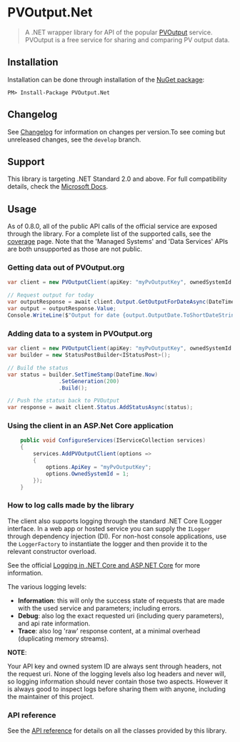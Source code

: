 # PVOutput.Net

> A .NET wrapper library for API of the popular [PVOutput](https://pvoutput.org) service.
> PVOutput is a free service for sharing and comparing PV output data.

## Installation

Installation can be done through installation of the [NuGet package](https://www.nuget.org/packages/PVOutput.Net/):

```posh
PM> Install-Package PVOutput.Net
```

## Changelog

See [Changelog](https://github.com/pyrocumulus/pvoutput.net/blob/main/CHANGELOG.md) for information on changes per version.To see coming but unreleased changes, see the `develop` branch.

## Support

This library is targeting .NET Standard 2.0 and above. For full compatibility details, check the [Microsoft Docs](https://docs.microsoft.com/nl-nl/dotnet/standard/net-standard#net-implementation-support).

## Usage

As of 0.8.0, all of the public API calls of the official service are exposed through the library. For a complete list of the supported calls, see the [coverage](articles/coverage.md) page.
Note that the 'Managed Systems' and 'Data Services' APIs are both unsupported as those are not public.

### Getting data out of PVOutput.org

```csharp
var client = new PVOutputClient(apiKey: "myPvOutputKey", ownedSystemId: 1);

// Request output for today
var outputResponse = await client.Output.GetOutputForDateAsync(DateTime.Today);
var output = outputResponse.Value;
Console.WriteLine($"Output for date {output.OutputDate.ToShortDateString()}, {output.EnergyGenerated} Wh generated");
```

### Adding data to a system in PVOutput.org

```csharp
var client = new PVOutputClient(apiKey: "myPvOutputKey", ownedSystemId: 1);
var builder = new StatusPostBuilder<IStatusPost>();

// Build the status
var status = builder.SetTimeStamp(DateTime.Now)
                .SetGeneration(200)
                .Build();

// Push the status back to PVOutput
var response = await client.Status.AddStatusAsync(status);
```

### Using the client in an ASP.Net Core application

```csharp
    public void ConfigureServices(IServiceCollection services)
    {
        services.AddPVOutputClient(options =>
        {
            options.ApiKey = "myPvOutputKey";
            options.OwnedSystemId = 1;
        });
    }
```

### How to log calls made by the library

The client also supports logging through the standard .NET Core ILogger interface.
In a web app or hosted service you can supply the `ILogger` through dependency injection (DI).
For non-host console applications, use the `LoggerFactory` to instantiate the logger and then provide it to the relevant constructor overload.

See the official [Logging in .NET Core and ASP.NET Core](https://docs.microsoft.com/en-us/aspnet/core/fundamentals/logging/?view=aspnetcore-3.1) for more information.

The various logging levels:

- **Information**: this will only the success state of requests that are made with the used service and parameters; including errors.
- **Debug**: also log the exact requested uri (including query parameters), and api rate information.
- **Trace**: also log 'raw' response content, at a minimal overhead (duplicating memory streams).

**NOTE**:

Your API key and owned system ID are always sent through headers, not the request uri. None of the logging levels also log headers and never will, so logging information should never contain those two aspects. However it is always good to inspect logs before sharing them with anyone, including the maintainer of this project.

### API reference

See the [API reference](api/PVOutput.Net.yml) for details on all the classes provided by this library.

